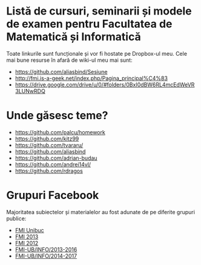 # Listă de cursuri, seminarii și modele de examen pentru Facultatea de Matematică și Informatică

Toate linkurile sunt funcționale și vor fi hostate pe Dropbox-ul meu. Cele mai bune resurse în afară de wiki-ul meu mai sunt:

* https://github.com/aliasbind/Sesiune
* http://fmi.is-a-geek.net/index.php/Pagina_principal%C4%83
* https://drive.google.com/drive/u/0/#folders/0BxI0dBW6RL4mcEdWeVR3LUNwRDQ

# Unde găsesc teme?

* https://github.com/palcu/homework
* https://github.com/kitz99
* https://github.com/tvararu/
* https://github.com/aliasbind
* https://github.com/adrian-budau
* https://github.com/andrei14vl/
* https://github.com/rdragos

# Grupuri Facebook

Majoritatea subiectelor și materialelor au fost adunate de pe diferite grupuri publice:

* [FMI Unibuc](https://www.facebook.com/groups/126743390712654/)
* [FMI 2013](https://www.facebook.com/groups/fmi2013.ub/)
* [FMI 2012](https://www.facebook.com/groups/fmi2012/)
* [FMI-UB/INFO/2013-2016](https://www.facebook.com/groups/fmi.ub.info/)
* [FMI-UB/INFO/2014-2017](https://www.facebook.com/groups/310345475799027)

